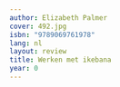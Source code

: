 ```yaml
---
author: Elizabeth Palmer
cover: 492.jpg
isbn: "9789069761978"
lang: nl
layout: review
title: Werken met ikebana
year: 0
---
```

